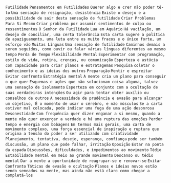 `Futilidade` `Pensamentos em Futilidades` `Querer algo e crer não poder tê-lo`
`Uma sensação de resignação, desistência` `Existe o desejo e a possibilidade
de sair desta sensação de futilidade` `Criar Problemas Para Si Mesmo` `Criar
problema por assumir sentimentos de culpa ou ressentimentos` `O Senhor da
Futilidade` `Lua em Aquário` `Há vacilação, um desejo de conciliar, uma certa
tolerância` `Esta carta sugere a política de apaziguamento, uma luta entre os
muito fracos e o único forte, um esforço vão` `Muitas Línguas` `Uma sensação
de futilidade` `Caminhos demais a serem seguidos, como ouvir ou falar várias
línguas diferentes ao mesmo tempo` `Perda de Tempo` `Flexibilidade Mental`
`Experimentar com programação, estilo de vida, rotina, crenças, ou
comunicação` `Esperteza e astúcia com capacidade para criar planos e
estratagemas` `Pesquisa` `coletar o conhecimento e as ideias dos outros`
`Preparação` `Mentir e espreitar` `Evitar confronto` `Estratégia mental` `A
mente cria um plano para conseguir o que quer` `Esquemas e ações que não
solucionam coisa alguma, talvez uma sensação de isolamento` `Esperteza em
conjunto com a ocultação de suas verdadeiras intenções` `Ou agir para tentar
obter auxílio ou conselhos de outros` `A necessidade de prudência e evasão
para alcançar um objetivo, É o momento de usar o cérebro, e não músculos` `Se
a carta estiver mal colocada, pode indicar uma fuga de uma ação desonrosa`
`Desonestidade` `Com frequência quer dizer enganar a si mesmo, quando a mente
não quer enxergar a verdade e há uma ruptura das emoções` `Perder tempo e
energia com bobagens` `Em termos mais gerais, uma carta de movimento complexo,
uma força essencial de inspiração e ruptura que origina a tensão do poder a
ser utilizado com criatividade` `Planejamento, tentativa, desejo, esperança,
confiança` `pode ser também discussão, um plano que pode falhar, irritação`
`Oposição` `Estar na ponta da espada` `Discussões, dificuldades, e
impedimentos ao movimento` `Tédio` `Estabilidade mental em meio ao grande
movimento` `Descanso ou tédio mental` `Dar a mente a oportunidade de
reagrupar-se e renovar-se` `Evitar Confronto` `Táticas de evasão e ocultação`
`Planos e ideias novos estão sendo semeados na mente, mas ainda não está claro
como chegar a completá-los`

